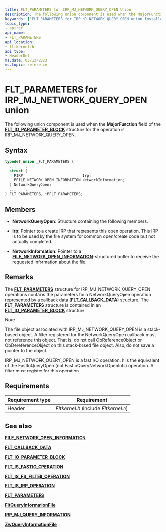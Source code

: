 ```yaml
---
title: FLT_PARAMETERS for IRP_MJ_NETWORK_QUERY_OPEN Union
description: The following union component is used when the MajorFunction field of the FLT_IO_PARAMETER_BLOCK structure for the operation is IRP_MJ_NETWORK_QUERY_OPEN.
keywords: ["FLT_PARAMETERS for IRP_MJ_NETWORK_QUERY_OPEN union Installable File System Drivers", "FLT_PARAMETERS union Installable File System Drivers", "PFLT_PARAMETERS union pointer Installable File System Drivers"]
topic_type:
- apiref
api_name:
- FLT_PARAMETERS
api_location:
- fltkernel.h
api_type:
- HeaderDef
ms.date: 03/13/2023
ms.topic: reference
---
```


# FLT_PARAMETERS for IRP_MJ_NETWORK_QUERY_OPEN union

The following union component is used when the **MajorFunction** field of the [**FLT_IO_PARAMETER_BLOCK**](/windows-hardware/drivers/ddi/fltkernel/ns-fltkernel-_flt_io_parameter_block) structure for the operation is IRP_MJ_NETWORK_QUERY_OPEN.

## Syntax

``` C
typedef union _FLT_PARAMETERS {
  ...    ;
  struct {
    PIRP                           Irp;
    PFILE_NETWORK_OPEN_INFORMATION NetworkInformation;
  } NetworkQueryOpen;
  ...    ;
} FLT_PARAMETERS, *PFLT_PARAMETERS;
```

## Members

- **NetworkQueryOpen**: Structure containing the following members.

- **Irp**: Pointer to a create IRP that represents this open operation. This IRP is to be used by the file system for common open/create code but not actually completed.

- **NetworkInformation**: Pointer to a [**FILE_NETWORK_OPEN_INFORMATION**](/windows-hardware/drivers/ddi/wdm/ns-wdm-_file_network_open_information)-structured buffer to receive the requested information about the file.

## Remarks

The [**FLT_PARAMETERS**](/windows-hardware/drivers/ddi/fltkernel/ns-fltkernel-_flt_parameters) structure for IRP_MJ_NETWORK_QUERY_OPEN operations contains the parameters for a NetworkQueryOpen operation represented by a callback data ([**FLT_CALLBACK_DATA**](/windows-hardware/drivers/ddi/fltkernel/ns-fltkernel-_flt_callback_data)) structure. The **FLT_PARAMETERS** structure is contained in an [**FLT_IO_PARAMETER_BLOCK**](/windows-hardware/drivers/ddi/fltkernel/ns-fltkernel-_flt_io_parameter_block) structure.

> [!NOTE]
> The file object associated with IRP_MJ_NETWORK_QUERY_OPEN is a stack-based object.
A filter registered for the NetworkQueryOpen callback must not reference this object. That is, do not call ObReferenceObject or ObDereferenceObject on this stack-based file object. Also, do not save a pointer to the object.

IRP_MJ_NETWORK_QUERY_OPEN is a fast I/O operation. It is the equivalent of the FastIoQueryOpen (not FastIoQueryNetworkOpenInfo) operation. A filter must register for this operation.

## Requirements

| Requirement type | Requirement |
| ---------------- | ----------- |
| Header | *Fltkernel.h* (include *Fltkernel.h*) |

## See also

[**FILE_NETWORK_OPEN_INFORMATION**](/windows-hardware/drivers/ddi/wdm/ns-wdm-_file_network_open_information)

[**FLT_CALLBACK_DATA**](/windows-hardware/drivers/ddi/fltkernel/ns-fltkernel-_flt_callback_data)

[**FLT_IO_PARAMETER_BLOCK**](/windows-hardware/drivers/ddi/fltkernel/ns-fltkernel-_flt_io_parameter_block)

[**FLT_IS_FASTIO_OPERATION**](/windows-hardware/drivers/ddi/index)

[**FLT_IS_FS_FILTER_OPERATION**](/previous-versions/ff544648(v=vs.85))

[**FLT_IS_IRP_OPERATION**](/previous-versions/ff544654(v=vs.85))

[**FLT_PARAMETERS**](/windows-hardware/drivers/ddi/fltkernel/ns-fltkernel-_flt_parameters)

[**FltQueryInformationFile**](/windows-hardware/drivers/ddi/fltkernel/nf-fltkernel-fltqueryinformationfile)

[**IRP_MJ_QUERY_INFORMATION**](irp-mj-query-information.md)

[**ZwQueryInformationFile**](/windows-hardware/drivers/ddi/ntifs/nf-ntifs-ntqueryinformationfile)
